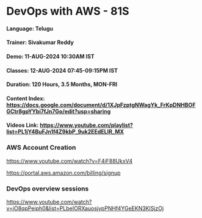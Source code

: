 # DevOps with AWS - 81S

#### Language: Telugu
#### Trainer: Sivakumar Reddy
#### Demo: 11-AUG-2024 10:30AM IST
#### Classes: 12-AUG-2024 07:45-09:15PM IST
#### Duration: 120 Hours, 3.5 Months, MON-FRI

#### Content Index: https://docs.google.com/document/d/1XJpFzptgNWagYk_FrKpDNHBOFGCtr8gpYYbi7fJn7Go/edit?usp=sharing

#### Videos Link: https://www.youtube.com/playlist?list=PL1jY4BuFJn1f4Z9kbP_9uk2EEdELIR_MX
### AWS Account Creation

https://www.youtube.com/watch?v=F4jF88UkxV4

https://portal.aws.amazon.com/billing/signup

### DevOps overview sessions

https://www.youtube.com/watch?v=iO8qpPeiph0&list=PLbeIORXauosjypPNHf4YGeEKN3KlSjzOj


